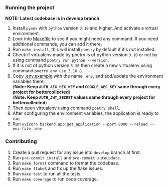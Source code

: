 ### Running the project

**NOTE: Latest codebase is in develop branch**

1. Install `pyenv` with `python` version `3.10` and higher. And activate a virtual environment.
2. Look into [Makefile](Makefile) to see if you might need any command. If you need additional commands, you can add it there.
3. Run `make install`, this will install `poetry` by default if it's not installed.
4. Check if virtualenv made by poetry is of python version `3.10` or not by using command `poetry run python --version`. 
5. If it is not of python version `3.10` then  create a new virtualenv using command `poetry env use 3.10.8`.
6. Copy [.env.example](.env.example) with the name `.env`, and add/update the environment variables there. <br/>
   (**Note: Keep `AUTH_AEX_HEX_KEY` and `GOOGLE_AES_KEY` same through every project for bettercollected**)<br/>
   (**Note: Keep `AUTH_JWT_SECRET` values same through every project for bettercollected**)
7. Then open virtualenv using command `poetry shell`.
8. After configuring the environment variables, the application is ready to run
9. Run `uvicorn backend.app:get_application --port 8000 --reload --env-file .env`

### Contributing

1. Create a pull request for any issue into `develop` branch at first.
2. Run `pre-commit install` and `pre-commit autoupdate`.
3. Run `make format` command to format the codebase.
4. Run `make flake8` and fix up the flake issues.
5. Run `make test` to run all the tests.
6. Run `make coverage` to run code coverage.
